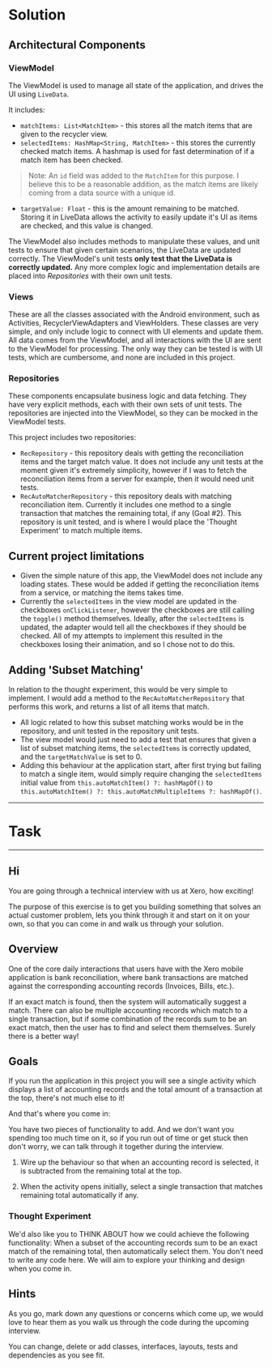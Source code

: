# Solution

## Architectural Components

### ViewModel

The ViewModel is used to manage all state of the application, and drives the UI using `LiveData`.

It includes:

- `matchItems: List<MatchItem>` - this stores all the match items that are given to the recycler
  view.
- `selectedItems: HashMap<String, MatchItem>` - this stores the currently checked match items. A
  hashmap is used for fast determination of if a match item has been checked.

> Note: An `id` field was added to the `MatchItem` for this purpose. I believe this to be a
> reasonable addition, as the match items are likely coming from a data source with a unique id.

- `targetValue: Float` - this is the amount remaining to be matched. Storing it in LiveData allows
  the activity to easily update it's UI as items are checked, and this value is changed.

The ViewModel also includes methods to manipulate these values, and unit tests to ensure that given
certain scenarios, the LiveData are updated correctly. The ViewModel's unit tests **only test that
the LiveData is correctly updated.** Any more complex logic and implementation details are placed
into *Repositories* with their own unit tests.

### Views

These are all the classes associated with the Android environment, such as Activities,
RecyclerViewAdapters and ViewHolders. These classes are very simple, and only include logic to
connect with UI elements and update them. All data comes from the ViewModel, and all interactions
with the UI are sent to the ViewModel for processing. The only way they can be tested is with UI
tests, which are cumbersome, and none are included in this project.

### Repositories

These components encapsulate business logic and data fetching. They have very explicit methods, each
with their own sets of unit tests. The repositories are injected into the ViewModel, so they can be
mocked in the ViewModel tests.

This project includes two repositories:

- `RecRepository` - this repository deals with getting the reconciliation items and the target match
  value. It does not include any unit tests at the moment given it's extremely simplicity, however
  if I was to fetch the reconciliation items from a server for example, then it would need unit
  tests.
- `RecAutoMatcherRepository` - this repository deals with matching reconciliation item. Currently it
  includes one method to a single transaction that matches the remaining total, if any (Goal #2).
  This repository is unit tested, and is where I would place the 'Thought Experiment' to match
  multiple items.

## Current project limitations

- Given the simple nature of this app, the ViewModel does not include any loading states. These
  would be added if getting the reconciliation items from a service, or matching the items takes
  time.
- Currently the `selectedItems` in the view model are updated in the checkboxes `onClickListener`,
  however the checkboxes are still calling the `toggle()` method themselves. Ideally, after
  the `selectedItems` is updated, the adapter would tell all the checkboxes if they should be
  checked. All of my attempts to implement this resulted in the checkboxes losing their animation,
  and so I chose not to do this.

## Adding 'Subset Matching'

In relation to the thought experiment, this would be very simple to implement. I would add a method
to the `RecAutoMatcherRepository` that performs this work, and returns a list of all items that
match.

- All logic related to how this subset matching works would be in the repository, and unit tested in
  the repository unit tests.
- The view model would just need to add a test that ensures that given a list of subset matching
  items, the `selectedItems` is correctly updated, and the `targetMatchValue` is set to 0.
- Adding this behaviour at the application start, after first trying but failing to match a single
  item, would simply require changing the `selectedItems` initial value
  from `this.autoMatchItem() ?: hashMapOf()`
  to `this.autoMatchItem() ?: this.autoMatchMultipleItems ?: hashMapOf()`.

---

# Task

---

## Hi

You are going through a technical interview with us at Xero, how exciting!

The purpose of this exercise is to get you building something that solves an actual customer
problem, lets you
think through it and start on it on your own, so that you can come in and walk us through your
solution.

## Overview

One of the core daily interactions that users have with the Xero mobile application is bank
reconciliation, where bank transactions are matched against the corresponding accounting records
(Invoices, Bills, etc.).

If an exact match is found, then the system will automatically suggest a match. There can also be
multiple accounting records which match to a single transaction, but if some combination of the
records sum to be an exact match, then the user has to find and select them themselves.
Surely there is a better way!

## Goals

If you run the application in this project you will see a single activity which displays a list of
accounting records and the total amount of a transaction at the top, there's not much else to it!

And that's where you come in:

You have two pieces of functionality to add. And we don't want you spending too much time on it, so
if you run out of time or get stuck then don't worry, we can talk through it together during the
interview.

1. Wire up the behaviour so that when an accounting record is selected, it is subtracted from the
   remaining total at the top.

2. When the activity opens initially, select a single transaction that matches remaining total
   automatically if any.

### Thought Experiment

We'd also like you to THINK ABOUT how we could achieve the following functionality:
When a subset of the accounting records sum to be an exact match of the remaining total, then
automatically select them. You don't need to write any code here. We will aim to explore your
thinking and design when you come in.

## Hints

As you go, mark down any questions or concerns which come up, we would love to hear them as you walk
us through the code during the upcoming interview.

You can change, delete or add classes, interfaces, layouts, tests and dependencies as you see fit.

